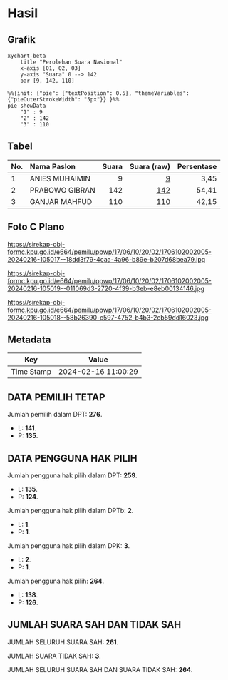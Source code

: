 # Hasil

## Grafik

```mermaid
xychart-beta
    title "Perolehan Suara Nasional"
    x-axis [01, 02, 03]
    y-axis "Suara" 0 --> 142
    bar [9, 142, 110]
```

```mermaid
%%{init: {"pie": {"textPosition": 0.5}, "themeVariables": {"pieOuterStrokeWidth": "5px"}} }%%
pie showData
    "1" : 9
    "2" : 142
    "3" : 110
```

## Tabel

| No. | Nama Paslon    | Suara | Suara (raw) | Persentase |
|:--- |:-------------- | -----:| -----------:| ----------:|
| 1   | ANIES MUHAIMIN | 9     | [9][p-1]    | 3,45       |
| 2   | PRABOWO GIBRAN | 142   | [142][p-2]  | 54,41      |
| 3   | GANJAR MAHFUD  | 110   | [110][p-3]  | 42,15      |


[p-1]: https://github.com/gigit-pemilu/pemilu-2024/blob/main/pilpres/hitung-suara/sub/17-bengkulu/sub/06-muko-muko/sub/10-penarik/sub/2002-lubuk-mukti/sub/005-tps/sub/paslon-1.txt
[p-2]: https://github.com/gigit-pemilu/pemilu-2024/blob/main/pilpres/hitung-suara/sub/17-bengkulu/sub/06-muko-muko/sub/10-penarik/sub/2002-lubuk-mukti/sub/005-tps/sub/paslon-2.txt
[p-3]: https://github.com/gigit-pemilu/pemilu-2024/blob/main/pilpres/hitung-suara/sub/17-bengkulu/sub/06-muko-muko/sub/10-penarik/sub/2002-lubuk-mukti/sub/005-tps/sub/paslon-3.txt

## Foto C Plano

https://sirekap-obj-formc.kpu.go.id/e664/pemilu/ppwp/17/06/10/20/02/1706102002005-20240216-105017--18dd3f79-4caa-4a96-b89e-b207d68bea79.jpg

https://sirekap-obj-formc.kpu.go.id/e664/pemilu/ppwp/17/06/10/20/02/1706102002005-20240216-105019--011069d3-2720-4f39-b3eb-e8eb00134146.jpg

https://sirekap-obj-formc.kpu.go.id/e664/pemilu/ppwp/17/06/10/20/02/1706102002005-20240216-105018--58b26390-c597-4752-b4b3-2eb59dd16023.jpg


## Metadata

| Key        | Value               |
| ---------- | ------------------- |
| Time Stamp | 2024-02-16 11:00:29 |


## DATA PEMILIH TETAP

Jumlah pemilih dalam DPT: **276**.
 * L: **141**.
 * P: **135**.

## DATA PENGGUNA HAK PILIH

Jumlah pengguna hak pilih dalam DPT: **259**.
 * L: **135**.
 * P: **124**.

Jumlah pengguna hak pilih dalam DPTb: **2**.
 * L: **1**.
 * P: **1**.

Jumlah pengguna hak pilih dalam DPK: **3**.
 * L: **2**.
 * P: **1**.

Jumlah pengguna hak pilih: **264**.
 * L: **138**.
 * P: **126**.

## JUMLAH SUARA SAH DAN TIDAK SAH

JUMLAH SELURUH SUARA SAH: **261**.

JUMLAH SUARA TIDAK SAH: **3**.

JUMLAH SELURUH SUARA SAH DAN SUARA TIDAK SAH: **264**.


